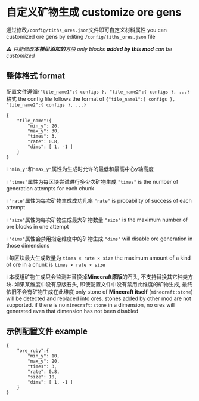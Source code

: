 # 自定义矿物生成 customize ore gens

通过修改`/config/tiths_ores.json`文件即可自定义材料属性 you can customized ore gens by editing `/config/tiths_ores.json` file

_⚠ 只能修改**本模组添加的**方块 only blocks **added by this mod** can be customized_


## 整体格式 format

配置文件遵循`{"tile_name1":{ configs }, "tile_name2":{ configs }, ...}`格式 the config file follows the format of `{"tile_name1":{ configs }, "tile_name2":{ configs }, ...}`

    {
        "tile_name":{
            "min_y": 20,
            "max_y": 30,
            "times": 3,
            "rate": 0.8,
            "dims": [ 1, -1 ]
        }
    }
ℹ `"min_y"`和`"max_y"`属性为生成时允许的最低和最高中心y轴高度

ℹ `"times"`属性为每区块尝试进行多少次矿物生成 `"times"` is the number of generation attempts for each chunk

ℹ `"rate"`属性为每次矿物生成成功几率 `"rate"` is probability of success of each attempt

ℹ `"size"`属性为每次矿物生成最大矿物数量 `"size"` is the  maximum number of ore blocks in one attempt

ℹ `"dims"`属性会禁用指定维度中的矿物生成 `"dims"` will disable ore generation in those dimensions

ℹ 每区块最大生成数量为 `times × rate × size` the maximum amount of a kind of ore in a chunk is `times × rate × size`

ℹ 本模组矿物生成只会监测并替换掉**Minecraft原版**的石头, 不支持替换其它种类方块. 如果某维度中没有原版石头, 即使配置文件中没有禁用此维度的矿物生成, 最终依旧不会有矿物生成在此维度 only stone of **Minecraft itself** (`minecraft:stone`) will be detected and replaced into ores. stones added by other mod are not supported. if there is no `minecraft:stone` in a dimension, no ores will generated even that dimension has not been disabled

## 示例配置文件 example

    {
        "ore_ruby":{
            "min_y": 10,
            "max_y": 20,
            "times": 3,
            "rate": 0.8,
            "size": 10,
            "dims": [ 1, -1 ]
        }
    }
